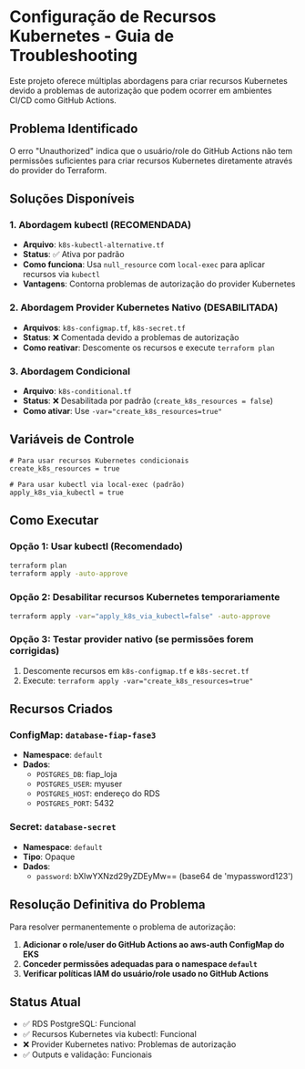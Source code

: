 # Configuração de Recursos Kubernetes - Guia de Troubleshooting

Este projeto oferece múltiplas abordagens para criar recursos Kubernetes devido a problemas de autorização que podem ocorrer em ambientes CI/CD como GitHub Actions.

## Problema Identificado

O erro "Unauthorized" indica que o usuário/role do GitHub Actions não tem permissões suficientes para criar recursos Kubernetes diretamente através do provider do Terraform.

## Soluções Disponíveis

### 1. **Abordagem kubectl (RECOMENDADA)**
- **Arquivo**: `k8s-kubectl-alternative.tf`
- **Status**: ✅ Ativa por padrão
- **Como funciona**: Usa `null_resource` com `local-exec` para aplicar recursos via `kubectl`
- **Vantagens**: Contorna problemas de autorização do provider Kubernetes

### 2. **Abordagem Provider Kubernetes Nativo (DESABILITADA)**
- **Arquivos**: `k8s-configmap.tf`, `k8s-secret.tf`
- **Status**: ❌ Comentada devido a problemas de autorização
- **Como reativar**: Descomente os recursos e execute `terraform plan`

### 3. **Abordagem Condicional**
- **Arquivo**: `k8s-conditional.tf`
- **Status**: ❌ Desabilitada por padrão (`create_k8s_resources = false`)
- **Como ativar**: Use `-var="create_k8s_resources=true"`

## Variáveis de Controle

```hcl
# Para usar recursos Kubernetes condicionais
create_k8s_resources = true

# Para usar kubectl via local-exec (padrão)
apply_k8s_via_kubectl = true
```

## Como Executar

### Opção 1: Usar kubectl (Recomendado)
```bash
terraform plan
terraform apply -auto-approve
```

### Opção 2: Desabilitar recursos Kubernetes temporariamente
```bash
terraform apply -var="apply_k8s_via_kubectl=false" -auto-approve
```

### Opção 3: Testar provider nativo (se permissões forem corrigidas)
1. Descomente recursos em `k8s-configmap.tf` e `k8s-secret.tf`
2. Execute: `terraform apply -var="create_k8s_resources=true"`

## Recursos Criados

### ConfigMap: `database-fiap-fase3`
- **Namespace**: `default`
- **Dados**:
  - `POSTGRES_DB`: fiap_loja
  - `POSTGRES_USER`: myuser
  - `POSTGRES_HOST`: endereço do RDS
  - `POSTGRES_PORT`: 5432

### Secret: `database-secret`
- **Namespace**: `default`
- **Tipo**: Opaque
- **Dados**:
  - `password`: bXlwYXNzd29yZDEyMw== (base64 de 'mypassword123')

## Resolução Definitiva do Problema

Para resolver permanentemente o problema de autorização:

1. **Adicionar o role/user do GitHub Actions ao aws-auth ConfigMap do EKS**
2. **Conceder permissões adequadas para o namespace `default`**
3. **Verificar políticas IAM do usuário/role usado no GitHub Actions**

## Status Atual

- ✅ RDS PostgreSQL: Funcional
- ✅ Recursos Kubernetes via kubectl: Funcional
- ❌ Provider Kubernetes nativo: Problemas de autorização
- ✅ Outputs e validação: Funcionais